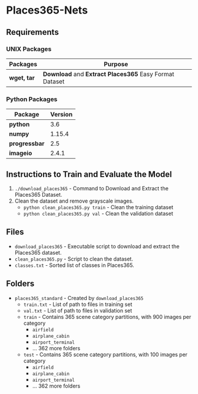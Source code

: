 # Places365-Nets

## Requirements

### UNIX Packages

| **Packages**  | **Purpose**                                                    |
| ------------- | -------------------------------------------------------------- |
| **wget, tar** | **Download** and **Extract** **Places365** Easy Format Dataset |

### Python Packages

| **Package**     | **Version** |
| --------------- | ----------- |
| **python**      | 3.6         |
| **numpy**       | 1.15.4      |
| **progressbar** | 2.5         |
| **imageio**     | 2.4.1       |

## Instructions to Train and Evaluate the Model

1.  `./download_places365` - Command to Download and Extract the Places365 Dataset.
2.  Clean the dataset and remove grayscale images.
    -   `python clean_places365.py train` - Clean the training dataset
    -   `python clean_places365.py val` - Clean the validation dataset

## Files

-   `download_places365` - Executable script to download and extract the Places365 dataset.
-   `clean_places365.py` - Script to clean the dataset. 
-   `classes.txt` - Sorted list of classes in Places365.

## Folders

-   `places365_standard` - Created by `download_places365`
    -   `train.txt` - List of path to files in training set
    -   `val.txt` - List of path to files in validation set
    -   `train` - Contains 365 scene category partitions, with 900 images per category
        -   `airfield`
        -   `airplane_cabin`
        -   `airport_terminal`
        -   ... 362 more folders
    -   `test` - Contains 365 scene category partitions, with 100 images per category
        -   `airfield`
        -   `airplane_cabin`
        -   `airport_terminal`
        -   ... 362 more folders
